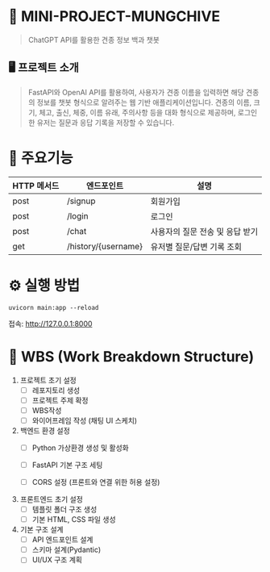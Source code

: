 # 🐶 MINI-PROJECT-MUNGCHIVE 
> ChatGPT API를 활용한 견종 정보 백과 챗봇

## 🖥️ 프로젝트 소개
> FastAPI와 OpenAI API를 활용하여, 사용자가 견종 이름을 입력하면 해당 견종의 정보를 챗봇 형식으로 알려주는 웹 기반 애플리케이션입니다.
견종의 이름, 크기, 체고, 출신, 체중, 이름 유래, 주의사항 등을 대화 형식으로 제공하며,
로그인한 유저는 질문과 응답 기록을 저장할 수 있습니다.

# 📌 주요기능
|HTTP 메서드|엔드포인트|설명|
|------|---|---|
|post|/signup|회원가입|
|post|/login|로그인|
|post|/chat|사용자의 질문 전송 및 응답 받기|
|get|/history/{username}|유저별 질문/답변 기록 조회|

# ⚙️ 실행 방법
```
uvicorn main:app --reload
```
접속: <http://127.0.0.1:8000>
# 🧱 WBS (Work Breakdown Structure)
1. 프로젝트 초기 설정
   - [ ] 레포지토리 생성
   - [ ] 프로젝트 주제 확정
   - [ ] WBS작성
   - [ ] 와이어프레임 작성 (채팅 UI 스케치)

2. 백엔드 환경 설정
   - [ ] Python 가상환경 생성 및 활성화
   - [ ] FastAPI 기본 구조 세팅
   - [ ] CORS 설정 (프론트와 연결 위한 허용 설정)

         
3. 프론트엔드 초기 설정
   - [ ] 템플릿 폴더 구조 생성
   - [ ] 기본 HTML, CSS 파일 생성
      
5. 기본 구조 설계
   - [ ] API 엔드포인트 설계
   - [ ] 스키마 설계(Pydantic)
   - [ ] UI/UX 구조 계획
